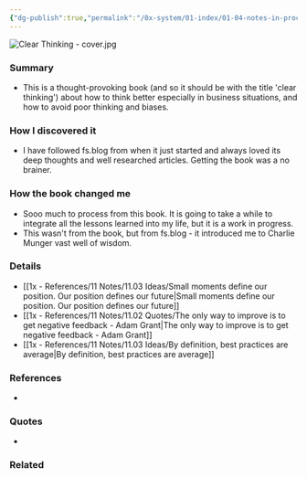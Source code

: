 ```yaml
---
{"dg-publish":true,"permalink":"/0x-system/01-index/01-04-notes-in-process/clear-thinking-turning-ordinary-moments-into-extraordinary-results-shane-parrish/","title":"Clear Thinking - Shane Parrish","dgShowBacklinks":false}
---
```


![Clear Thinking - cover.jpg](/img/user/0x%20-%20System/01%20Index/01.04%20Notes%20in%20process/Clear%20Thinking%20-%20cover.jpg)
### Summary
- This is a thought-provoking book (and so it should be with the title 'clear thinking') about how to think better especially in business situations, and how to avoid poor thinking and biases.

### How I discovered it
- I have followed fs.blog from when it just started and always loved its deep thoughts and well researched articles. Getting the book was a no brainer.

### How the book changed me
- Sooo much to process from this book. It is going to take a while to integrate all the lessons learned into my life, but it is a work in progress.
- This wasn't from the book, but from fs.blog - it introduced me to Charlie Munger vast well of wisdom.

### Details
- [[1x - References/11 Notes/11.03 Ideas/Small moments define our position. Our position defines our future\|Small moments define our position. Our position defines our future]]
- [[1x - References/11 Notes/11.02 Quotes/The only way to improve is to get negative feedback - Adam Grant\|The only way to improve is to get negative feedback - Adam Grant]]
- [[1x - References/11 Notes/11.03 Ideas/By definition, best practices are average\|By definition, best practices are average]]

### References
-

### Quotes
- 

### Related

